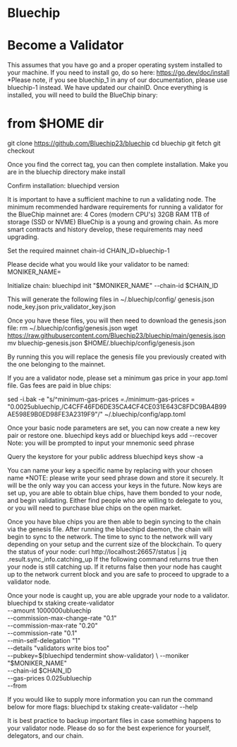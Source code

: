 # Bluechip
# Become a Validator
This assumes that you have go and a proper operating system installed to your machine. If you need to install go, do so here: https://go.dev/doc/install
*Please note, if you see bluechip_1 in any of our documentation, please use bluechip-1 instead. We have updated our chainID.
Once everything is installed, you will need to build the BlueChip binary:
# from $HOME dir
git clone https://github.com/Bluechip23/bluechip
cd bluechip
git fetch
git checkout <version-tag>

Once you find the correct tag, you can then complete installation.
Make you are in the bluechip directory
make install

Confirm installation:
bluechipd version

It is important to have a sufficient machine to run a validating node.
The minimum recommended hardware requirements for running a validator for the BlueChip mainnet are:
4 Cores (modern CPU's)
32GB RAM
1TB of storage (SSD or NVME)
BlueChip is a young and growing chain. As more smart contracts and history develop, these requirements may need upgrading.

Set the required mainnet chain-id
CHAIN_ID=bluechip-1 


Please decide what you would like your validator to be named: 
MONIKER_NAME=<moniker-name>

Initialize chain:
bluechipd init "$MONIKER_NAME" --chain-id $CHAIN_ID

This will generate the following files in ~/.bluechip/config/
genesis.json
node_key.json
priv_validator_key.json

Once you have these files, you will then need to download the genesis.json file:
rm ~/.bluechip/config/genesis.json
wget https://raw.githubusercontent.com/Bluechip23/bluechip/main/genesis.json 
mv bluechip-genesis.json $HOME/.bluechip/config/genesis.json

By running this you will replace the genesis file you previously created with the one belonging to the mainnet.

If you are a validator node, please set a minimum gas price in your app.toml file. Gas fees are paid in blue chips:

sed -i.bak -e "s/^minimum-gas-prices *=.*/minimum-gas-prices = \"0.0025ubluechip,\/C4CFF46FD6DE35CA4CF4CE031E643C8FDC9BA4B99AE598E9B0ED98FE3A2319F9\"/" ~/.bluechip/config/app.toml

Once your basic node parameters are set, you can now create a new key pair or restore one.
bluechipd keys add <key-name>
or
bluechipd keys add <key-name> --recover
Note: you will be prompted to input your mnemonic seed phrase

 Query the keystore for your public address
bluechipd keys show <key-name> -a

You can name your key a specific name by replacing <key-name> with your chosen name
*NOTE: please write your seed phrase down and store it securely. It will be the only way you can access your keys in the future.
Now keys are set up, you are able to obtain blue chips, have them bonded to your node, and begin validating. Either find people who are willing to delegate to you, or you will need to purchase blue chips on the open market. 

Once you have blue chips you are then able to begin syncing to the chain via the genesis file. 
After running the bluechipd daemon, the chain will begin to sync to the network. The time to sync to the network will vary depending on your setup and the current size of the blockchain. To query the status of your node:
curl http://localhost:26657/status | jq .result.sync_info.catching_up
If the following command returns true then your node is still catching up. If it returns false then your node has caught up to the network current block and you are safe to proceed to upgrade to a validator node.

Once your node is caught up, you are able upgrade your node to a validator.
bluechipd tx staking create-validator \
  --amount 1000000ubluechip \
  --commission-max-change-rate "0.1" \
  --commission-max-rate "0.20" \
  --commission-rate "0.1" \
  --min-self-delegation "1" \
  --details "validators write bios too" \
  --pubkey=$(bluechipd tendermint show-validator) \
  --moniker "$MONIKER_NAME" \
  --chain-id $CHAIN_ID \
  --gas-prices 0.025ubluechip \
  --from <key-name>

If you would like to supply more information you can run the command below for more flags: 
bluechipd tx staking create-validator --help


It is best practice to backup important files in case something happens to your validator node. Please do so for the best experience for yourself, delegators, and our chain.
